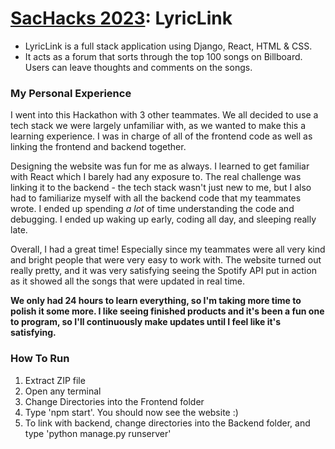 # [SacHacks 2023](https://sachacks.io/): LyricLink
- LyricLink is a full stack application using Django, React, HTML & CSS.
- It acts as a forum that sorts through the top 100 songs on Billboard. Users can leave thoughts and comments on the songs. 

### My Personal Experience
I went into this Hackathon with 3 other teammates. We all decided to use a tech stack we were largely unfamiliar with, as we wanted to make this a learning experience. I was in charge of all of the frontend code as well as linking the frontend and backend together. 

Designing the website was fun for me as always. I learned to get familiar with React which I barely had any exposure to. The real challenge was linking it to the backend - the tech stack wasn't just new to me, but I also had to familiarize myself with all the backend code that my teammates wrote. I ended up spending *a lot* of time understanding the code and debugging. I ended up waking up early, coding all day, and sleeping really late.

Overall, I had a great time! Especially since my teammates were all very kind and bright people that were very easy to work with. The website turned out really pretty, and it was very satisfying seeing the Spotify API put in action as it showed all the songs that were updated in real time.

**We only had 24 hours to learn everything, so I'm taking more time to polish it some more. I like seeing finished products and it's been a fun one to program, so I'll continuously make updates until I feel like it's satisfying.**

### How To Run
1. Extract ZIP file
2. Open any terminal 
3. Change Directories into the Frontend folder
4. Type 'npm start'. You should now see the website :)
5. To link with backend, change directories into the Backend folder, and type 'python manage.py runserver'
